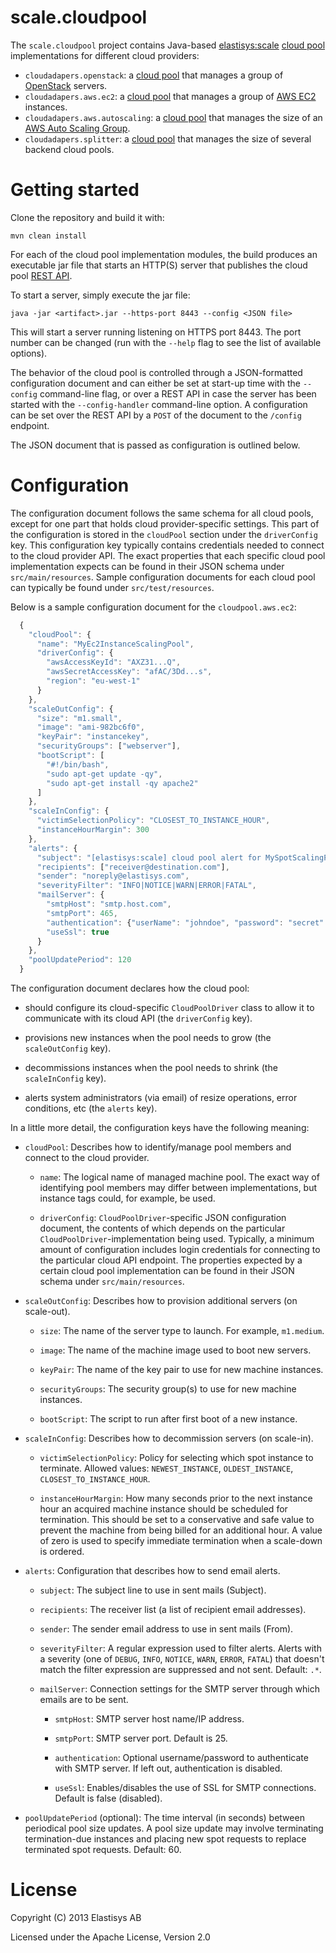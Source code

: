 scale.cloudpool
===============

The ``scale.cloudpool`` project contains Java-based 
[elastisys:scale](http://elastisys.com/scale) 
[cloud pool](http://cloudpoolrestapi.readthedocs.org/en/latest) implementations 
for different cloud providers:

  - ``cloudadapers.openstack``: a [cloud pool](http://cloudpoolrestapi.readthedocs.org/en/latest) 
    that manages a group of [OpenStack](https://www.openstack.org/) servers.
  - ``cloudadapers.aws.ec2``: a [cloud pool](http://cloudpoolrestapi.readthedocs.org/en/latest) 
    that manages a group of [AWS EC2](http://aws.amazon.com/ec2/) instances.
  - ``cloudadapers.aws.autoscaling``: a [cloud pool](http://cloudpoolrestapi.readthedocs.org/en/latest) 
    that manages the size of an [AWS Auto Scaling Group](http://docs.aws.amazon.com/AutoScaling/latest/DeveloperGuide/WorkingWithASG.html).
  - ``cloudadapers.splitter``: a [cloud pool](http://cloudpoolrestapi.readthedocs.org/en/latest) 
    that manages the size of several backend cloud pools.


Getting started
===============

Clone the repository and build it with:

  `mvn clean install`


For each of the cloud pool implementation modules, the build produces an 
executable jar file that starts an HTTP(S) server that publishes the cloud
pool [REST API](http://cloudpoolrestapi.readthedocs.org/en/latest/api.html).

To start a server, simply execute the jar file:

  `java -jar <artifact>.jar --https-port 8443 --config <JSON file>`
  
This will start a server running listening on HTTPS port 8443.
The port number can be changed (run with the ``--help`` flag to see the list of 
available options).

The behavior of the cloud pool is controlled through a JSON-formatted 
configuration document and can either be set at start-up time with the
``--config`` command-line flag, or over a REST API in case the server
has been started with the ``--config-handler`` command-line option.
A configuration can be set over the REST API by a ``POST`` of the document 
to  the ``/config`` endpoint.

The JSON document that is passed as configuration is outlined below.


Configuration
=============
The configuration document follows the same schema for all cloud pools, 
except for one part that holds cloud provider-specific settings. This part 
of the configuration is stored in the ``cloudPool`` section under the
``driverConfig`` key. This configuration key typically contains credentials needed
to connect to the cloud provider API. The exact properties that each specific
cloud pool implementation expects can be found in their JSON schema under
``src/main/resources``. Sample configuration documents for each cloud pool
can typically be found under ``src/test/resources``.

Below is a sample configuration document for the ``cloudpool.aws.ec2``:

```javascript
  {
    "cloudPool": {
      "name": "MyEc2InstanceScalingPool",
      "driverConfig": {
        "awsAccessKeyId": "AXZ31...Q",
        "awsSecretAccessKey": "afAC/3Dd...s",
        "region": "eu-west-1"
      }
    },
    "scaleOutConfig": {
      "size": "m1.small",
      "image": "ami-982bc6f0",
      "keyPair": "instancekey",
      "securityGroups": ["webserver"],
      "bootScript": [
        "#!/bin/bash",
        "sudo apt-get update -qy",
        "sudo apt-get install -qy apache2"
      ]
    },
    "scaleInConfig": {
      "victimSelectionPolicy": "CLOSEST_TO_INSTANCE_HOUR",
      "instanceHourMargin": 300
    },
    "alerts": {
      "subject": "[elastisys:scale] cloud pool alert for MySpotScalingPool",
      "recipients": ["receiver@destination.com"],
      "sender": "noreply@elastisys.com",
      "severityFilter": "INFO|NOTICE|WARN|ERROR|FATAL",
      "mailServer": {
        "smtpHost": "smtp.host.com",
        "smtpPort": 465,
        "authentication": {"userName": "johndoe", "password": "secret" },
        "useSsl": true
      }
    },
    "poolUpdatePeriod": 120
  }
```

The configuration document declares how the cloud pool:

  - should configure its cloud-specific `CloudPoolDriver` class to allow it to communicate with its cloud API (the ``driverConfig`` key).

  - provisions new instances when the pool needs to grow (the ``scaleOutConfig`` key).

  - decommissions instances when the pool needs to shrink (the ``scaleInConfig`` key).

  - alerts system administrators (via email) of resize operations, error conditions, etc (the ``alerts`` key).




In a little more detail, the configuration keys have the following meaning:

  - ``cloudPool``: Describes how to identify/manage pool members 
    and connect to the cloud provider.

    - ``name``: The logical name of managed machine pool. The exact way of 
      identifying pool members may differ between implementations, but 
      instance tags could, for example, be used.

    - ``driverConfig``: `CloudPoolDriver`-specific JSON configuration document, the 
      contents of which depends on the particular ``CloudPoolDriver``-implementation 
      being used. Typically, a minimum amount of configuration includes login 
      credentials for connecting to the particular cloud API endpoint. The 
      properties expected by a certain cloud pool implementation can be
      found in their JSON schema under ``src/main/resources``.

  - ``scaleOutConfig``: Describes how to provision additional servers (on scale-out).

    - ``size``: The name of the server type to launch. For example, ``m1.medium``.

    - ``image``: The name of the machine image used to boot new servers.

    - ``keyPair``: The name of the key pair to use for new machine instances.

    - ``securityGroups``: The security group(s) to use for new machine instances.

    - ``bootScript``: The script to run after first boot of a new instance.

  - ``scaleInConfig``: Describes how to decommission servers (on scale-in).

    - ``victimSelectionPolicy``: Policy for selecting which spot instance to 
      terminate. Allowed values: ``NEWEST_INSTANCE``, ``OLDEST_INSTANCE``, 
      ``CLOSEST_TO_INSTANCE_HOUR``.

    - ``instanceHourMargin``: How many seconds prior to the next instance hour 
      an acquired machine instance should be scheduled for termination. This 
      should be set to a conservative and safe value to prevent the machine 
      from being billed for an additional hour. A value of zero is used to 
      specify immediate termination when a scale-down is ordered.

  - ``alerts``: Configuration that describes how to send email alerts.
 
    - ``subject``: The subject line to use in sent mails (Subject).

    - ``recipients``: The receiver list (a list of recipient email addresses).

    - ``sender``: The sender email address to use in sent mails (From).

    - ``severityFilter``: A regular expression used to filter alerts. Alerts 
      with a severity (one of ``DEBUG``, ``INFO``, ``NOTICE``, ``WARN``, 
      ``ERROR``, ``FATAL``) that doesn't match the filter expression are 
      suppressed and not sent. Default: ``.*``.

    - ``mailServer``: Connection settings for the SMTP server through which emails 
      are to be sent.

      - ``smtpHost``: SMTP server host name/IP address.

      - ``smtpPort``: SMTP server port. Default is 25.

      - ``authentication``: Optional username/password to authenticate with SMTP
        server. If left out, authentication is disabled.

      - ``useSsl``: Enables/disables the use of SSL for SMTP connections. Default 
        is false (disabled).

  - ``poolUpdatePeriod`` (optional): The time interval (in seconds) between 
    periodical pool size updates. A pool size update may involve terminating 
    termination-due instances and placing new spot requests to replace 
    terminated spot requests. Default: 60.


License
=======
Copyright (C) 2013 Elastisys AB

Licensed under the Apache License, Version 2.0

